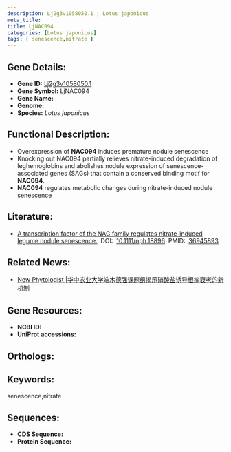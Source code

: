 ```yaml
---
description: Lj2g3v1058050.1 ; Lotus japonicus
meta_title:
title: LjNAC094
categories: [Lotus japonicus]
tags: [ senescence,nitrate ]
---
```


## Gene Details:
- **Gene ID:**	[Lj2g3v1058050.1]()
- **Gene Symbol:** LjNAC094
- **Gene Name:** 
- **Genome:** []()
- **Species:** *Lotus japonicus*

## Functional Description:
   - Overexpression of **NAC094** induces premature nodule senescence
   - Knocking out NAC094 partially relieves nitrate-induced degradation of leghemoglobins and abolishes nodule expression of senescence-associated genes (SAGs) that contain a conserved binding motif for **NAC094**.
   - **NAC094** regulates metabolic changes during nitrate-induced nodule senescence

## Literature:
   - [A transcription factor of the NAC family regulates nitrate-induced legume nodule senescence.]( https://nph.onlinelibrary.wiley.com/doi/10.1111/nph.18896)&nbsp;&nbsp;DOI:&nbsp;&nbsp;[10.1111/nph.18896](https://nph.onlinelibrary.wiley.com/doi/10.1111/nph.18896)&nbsp;&nbsp;PMID:&nbsp;&nbsp;[36945893](https://pubmed.ncbi.nlm.nih.gov/36945893/)

## Related News:
   - [New Phytologist |华中农业大学端木德强课题组揭示硝酸盐诱导根瘤衰老的新机制](https://mp.weixin.qq.com/s/23QcILzsvyXSLIv9_Fotcg)

## Gene Resources:
- **NCBI ID:** [](https://www.ncbi.nlm.nih.gov/gene/?term=)
- **UniProt accessions:** [](https://www.uniprot.org/uniprotkb//entry)

## Orthologs:


## Keywords:
senescence,nitrate

## Sequences:
- **CDS Sequence:**
- **Protein Sequence:**
